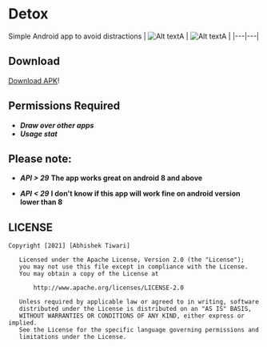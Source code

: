 # Detox
Simple Android app to avoid distractions
| ![Alt textA](https://raw.githubusercontent.com/abhishekti7/UnicornFilePicker/master/image/screenshot_dracula.jpeg "a title") | ![Alt textA](https://raw.githubusercontent.com/abhishekti7/UnicornFilePicker/master/image/screenshot_dracula.jpeg "a title") |
|---|---|

## Download
[Download APK](https://raw.githubusercontent.com/abhishekti7/UnicornFilePicker/master/image/screenshot_dracula.jpeg)!


## Permissions Required
   + ***Draw over other apps***
   +  ***Usage stat***


## Please note: 

   * ***API > 29***
        __The app works great on  android 8 and above__
     
   * ***API < 29*** 
        __I don't know if this app will work fine on android version lower than 8__
        
        
  
## LICENSE
```
Copyright [2021] [Abhishek Tiwari]

   Licensed under the Apache License, Version 2.0 (the "License");
   you may not use this file except in compliance with the License.
   You may obtain a copy of the License at

       http://www.apache.org/licenses/LICENSE-2.0

   Unless required by applicable law or agreed to in writing, software
   distributed under the License is distributed on an "AS IS" BASIS,
   WITHOUT WARRANTIES OR CONDITIONS OF ANY KIND, either express or implied.
   See the License for the specific language governing permissions and
   limitations under the License.
```
